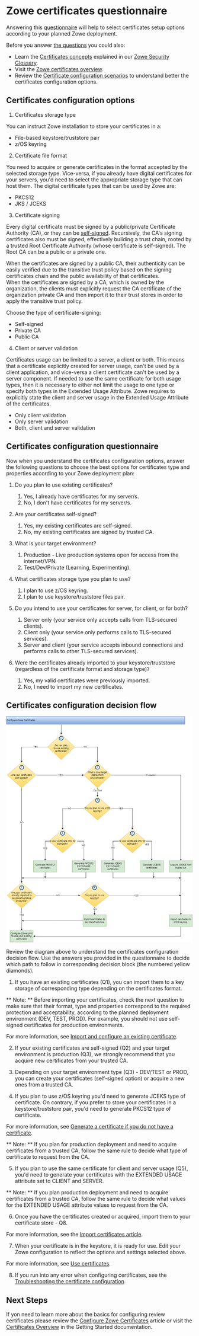 # Zowe certificates questionnaire

Answering this [questionnaire](#certificates-configuration-questionnaire) will help to select certificates setup options according to your planned Zowe deployment.

Before you answer [the questions](#certificates-configuration-questionnaire) you could also:
- Learn the [Certificates concepts](../appendix/zowe-security-glossary#certificate-concepts) explained in our [Zowe Security Glossary](../appendix/zowe-security-glossary).
- Visit the [Zowe certificates overview](../getting-started/zowe-certificates-overview).
- Review the [Certificate configuration scenarios](certificate-configuration-scenarios.md) to understand better the certificates configuration options. 

## Certificates configuration options

1. Certificates storage type

You can instruct Zowe installation to store your certificates in a:
- File-based keystore/truststore pair
- z/OS keyring

2. Certificate file format

You need to acquire or generate certificates in the format accepted by the selected storage type.
Vice-versa, if you already have digital certificates for your servers, you'd need to select the appropriate storage type that can host them. 
The digital certificate types that can be used by Zowe are: 
- PKCS12
- JKS / JCEKS

3. Certificate signing

Every digital certificate must be signed by a public/private Certificate Authority (CA), or they can be [self-signed](/configure-certificates#self-signed-certificates "A self-signed certificate is one that is not signed by a CA at all – neither private nor public. In this case, the certificate is signed with its own private key, instead of requesting verification from a public or a private CA. This arrangement, however, means there is no chain of trust to guarantee that the host with this certificate is the one you wanted to communicate with. Note that these certificates are not secure against other hosts masquerading as the one you want to access. As such, it is highly recommended that certificates be verified against the truststore for production environments."). Recursively, the CA's signing certificates also must be signed, 
effectively building a trust chain, rooted by a trusted Root Certificate Authority (whose certificate is self-signed). The Root CA can be a public or a private one.     

When the certificates are signed by a public CA, their authenticity can be easily verified due to the transitive trust policy based on the signing certificates chain and the public availability of that certificates.   
When the certificates are signed by a CA, which is owned by the organization, the clients must explicitly request the CA certificate of the organization private CA and then import it to their trust stores in order to apply the transitive trust policy.   

Choose the type of certificate-signing:
- Self-signed
- Private CA
- Public CA

4. Client or server validation

Certificates usage can be limited to a server, a client or both. This means that a certificate explicitly created for server usage, can't be used by a client application, and vice-versa a client certificate can't be used by a server component.
If needed to use the same certificate for both usage types, then it is necessary to either not limit the usage to one type or specify both types in the Extended Usage Attribute. Zowe requires to explicitly state the client and server usage in the Extended Usage Attribute of the certificates.

- Only client validation
- Only server validation
- Both, client and server validation

## Certificates configuration questionnaire

Now when you understand the certificates configuration options, answer the following questions
to choose the best options for certificates type and properties according to your Zowe deployment plan:

1. Do you plan to use existing certificates?
   1. Yes, I already have certificates for my server/s.
   2. No, I don't have certificates for my server/s.
   
2. Are your certificates self-signed?
   1. Yes, my existing certificates are self-signed.
   2. No, my existing certificates are signed by trusted CA.

3. What is your target environment?
   1. Production - Live production systems open for access from the internet/VPN.
   2. Test/Dev/Private (Learning, Experimenting).

4. What certificates storage type you plan to use? 
   1. I plan to use z/OS keyring.
   2. I plan to use keystore/truststore files pair.

5. Do you intend to use your certificates for server, for client, or for both?
   1. Server only (your service only accepts calls from TLS-secured clients).
   2. Client only (your service only performs calls to TLS-secured services).
   3. Server and client (your service accepts inbound connections and performs calls to other TLS-secured services).

6. Were the certificates already imported to your keystore/truststore (regardless of the certificate format and storage type)?
   1. Yes, my valid certificates were previously imported.
   2. No, I need to import my new certificates.

## Certificates configuration decision flow

![Certificates configuration decision tree](../images/install/config-certificates.png)

Review the diagram above to understand the certificates configuration decision flow.
Use the answers you provided in the questionnaire to decide which path to follow in corresponding decision block (the numbered yellow diamonds).

1. If you have an existing certificates (Q1), you can import them to a key storage of corresponding type depending on the certificates format.

** Note: ** Before importing your certificates, check the next question to make sure that their format, type and properties correspond to the required protection and acceptability, according to the planned deployment environment (DEV, TEST, PROD).
For example, you should not use self-signed certificates for production environments.

For more information, see [Import and configure an existing certificate](./import-certificates.md).

2. If your existing certificates are self-signed (Q2) and your target environment is production (Q3), we strongly recommend that you acquire new certificates from your trusted CA.

3. Depending on your target environment type (Q3) - DEV/TEST or PROD, you can create your certificates (self-signed option) or acquire a new ones from a trusted CA.

4. If you plan to use z/OS keyring you'd need to generate JCEKS type of certificate. On contrary, if you prefer to store your certificates in a keystore/truststore pair, you'd need to generate PKCS12 type of certificate.

For more information, see [Generate a certificate if you do not have a certificate](./generate-certificates.md).

** Note: ** If you plan for production deployment and need to acquire certificates from a trusted CA, follow the same rule to decide what type of certificate to request from the CA.

5. If you plan to use the same certificate for client and server usage (Q5), you'd need to generate your certificates with the EXTENDED USAGE attribute set to CLIENT and SERVER.

** Note: ** If you plan production deployment and need to acquire certificates from a trusted CA, follow the same rule to decide what values for the EXTENDED USAGE attribute values to request from the CA.

6. Once you have the certificates created or acquired, import them to your certificate store - Q8.

For more information, see the [Import certificates article](./import-certificates.md).

7. When your certificate is in the keystore, it is ready for use. Edit your Zowe configuration to reflect the options and settings selected above.

For more information, see [Use certificates](./use-certificates.md).

8. If you run into any error when configuring certificates, see the [Troubleshooting the certificate configuration](../troubleshoot/troubleshoot-zos-certificate.md).


## Next Steps
If yon need to learn more about the basics for configuring review certificates please review the [Configure Zowe Certificates](./configure-certificates) article
or visit the [Certificates Overview](../getting-started/zowe-certificates-overview) in the Getting Started documentation.
